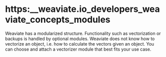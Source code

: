 # https:\_\_weaviate.io_developers_weaviate_concepts_modules

Weaviate has a modularized structure. Functionality such as vectorization or backups is handled by optional modules. Weaviate does not know how to vectorize an object, i.e. how to calculate the vectors given an object. You can choose and attach a vectorizer module that best fits your use case.
